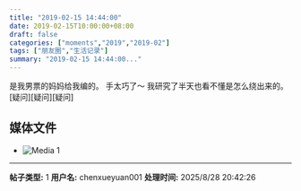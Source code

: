 ```yaml
---
title: "2019-02-15 14:44:00"
date: 2019-02-15T10:00:00+08:00
draft: false
categories: ["moments","2019","2019-02"]
tags: ["朋友圈","生活记录"]
summary: "2019-02-15 14:44:00..."
---
```


是我男票的妈妈给我编的。
手太巧了～
我研究了半天也看不懂是怎么绕出来的。
[疑问][疑问][疑问]

## 媒体文件

- ![Media 1](/Moments/photos/2019-02-15/201902151444000.jpg)

---

**帖子类型:** 1
**用户名:** chenxueyuan001
**处理时间:** 2025/8/28 20:42:26